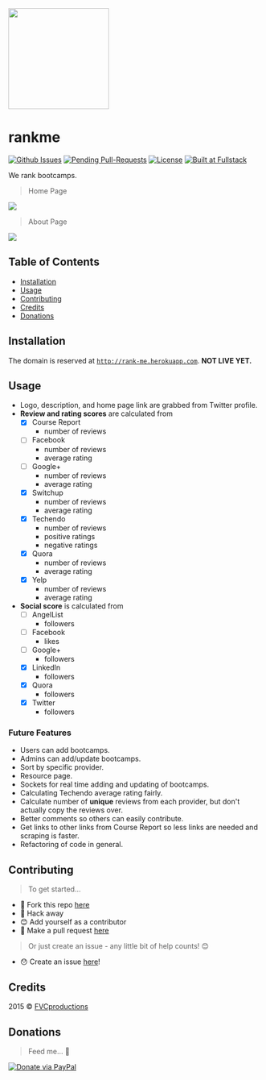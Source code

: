 <img src="https://fvcproductions.files.wordpress.com/2015/08/logo.png" width="200" align="middle">

# rankme

[![Github Issues](http://githubbadges.herokuapp.com/fvcproductions/rankme/issues.svg?style=flat-square)](https://github.com/fvcproductions/rankme/issues) [![Pending Pull-Requests](http://githubbadges.herokuapp.com/fvcproductions/rankme/pulls.svg?style=flat-square)](https://github.com/fvcproductions/rankme/pulls) [![License](http://img.shields.io/:license-mit-blue.svg?style=flat-square)](http://badges.mit-license.org) [![Built at Fullstack](https://img.shields.io/badge/Built%20at-Fullstack-red.svg?style=flat-square)](http://www.fullstackacademy.com)

We rank bootcamps.

> Home Page

<img align="middle" src="https://fvcproductions.files.wordpress.com/2015/08/rank-me.png">

> About Page

<img align="middle" src="https://fvcproductions.files.wordpress.com/2015/08/rank-me-about.png">

## Table of Contents

- [Installation](#installation)
- [Usage](#usage)
- [Contributing](#contributing)
- [Credits](#credits)
- [Donations](#donations)

## Installation

The domain is reserved at <a href="http://rank-me.herokuapp.com" target="_blank">`http://rank-me.herokuapp.com`</a>. **NOT LIVE YET.**

## Usage

- Logo, description, and home page link are grabbed from Twitter profile.
- **Review and rating scores** are calculated from
    - [X] Course Report
        - number of reviews
    - [ ] Facebook
        - number of reviews
        - average rating
    - [ ] Google+
        - number of reviews
        - average rating
    - [X] Switchup
        - number of reviews
        - average rating
    - [X] Techendo
        - number of reviews
        - positive ratings
        - negative ratings
    - [X] Quora
        - number of reviews
        - average rating
    - [X] Yelp
        - number of reviews
        - average rating
- **Social score** is calculated from
    - [ ] AngelList
        - followers
    - [ ] Facebook
        - likes
    - [ ] Google+
        - followers
    - [X] LinkedIn
        - followers
    - [X] Quora
        - followers
    - [X] Twitter
        - followers

### Future Features

- Users can add bootcamps.
- Admins can add/update bootcamps.
- Sort by specific provider.
- Resource page.
- Sockets for real time adding and updating of bootcamps.
- Calculating Techendo average rating fairly.
- Calculate number of **unique** reviews from each provider, but don't actually copy the reviews over.
- Better comments so others can easily contribute.
- Get links to other links from Course Report so less links are needed and scraping is faster.
- Refactoring of code in general.

## Contributing

> To get started...

- 🍴 Fork this repo [here](https://github.com/fvcproductions/rankme#fork-destination-box)
- 🔨 Hack away
- 😊 Add yourself as a contributor
- 🔧 Make a pull request [here](https://github.com/fvcproductions/rankme/compare)

> Or just create an issue - any little bit of help counts! 😊

- 😯 Create an issue [here](https://github.com/fvcproductions/rankme/issues)!

## Credits

2015 © [FVCproductions](http://fvcproductions.com)

## Donations

> Feed me... 🍕

[![Donate via PayPal](https://raw.github.com/xioTechnologies/PayPal-Button/master/PayPal%20Button.png)](http://paypal.me/fvcproductions)
